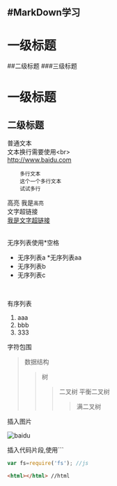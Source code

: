 #MarkDown学习
---
# 一级标题
##二级标题
###三级标题


一级标题
=====

二级标题
----

普通文本<br>
文本换行需要使用\<br><br>
http://www.baidu.com<br>

        多行文本
		这个一个多行文本
		试试多行
高亮
我是`高亮`
<br>
文字超链接
<br>
[我是文字超链接](http://www.baidu.com "我是悬停显示")

<br>
无序列表使用*空格
<br>


* 无序列表a
    *无序列表aa
* 无序列表b
* 无序列表c
<br>


有序列表
1. aaa
2. bbb
3. 333

字符包围

>数据结构
>>树
>>>二叉树
>>>平衡二叉树
>>>>满二叉树

插入图片

![baidu](http://www.baidu.com/img/bdlogo.gif)


插入代码片段,使用\```
```js
var fs=require('fs'); //js
```
```html
<html></html> //html
```

